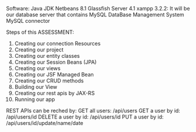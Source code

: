 Software:
  Java JDK
  Netbeans 8.1
  Glassfish Server 4.1
  xampp 3.2.2: It will be our database server that contains MySQL DataBase Management System
  MySQL connector
  
  
Steps of this ASSESSMENT:
  1. Creating our connection Resources
  2. Creating our project
  3. Creating our entity classes
  4. Creating our Session Beans (JPA)
  5. Creating our views
  6. Creating our JSF Managed Bean
  7. Creating our CRUD methods
  8. Building our View
  9. Creating our rest apis by JAX-RS
  10. Running our app
  
  
REST APIs can be reched by:
  GET all users: /api/users
  GET a user by id: /api/users/id
  DELETE a user by id: /api/users/id
  PUT a user by id: /api/users/id/update/name/date
